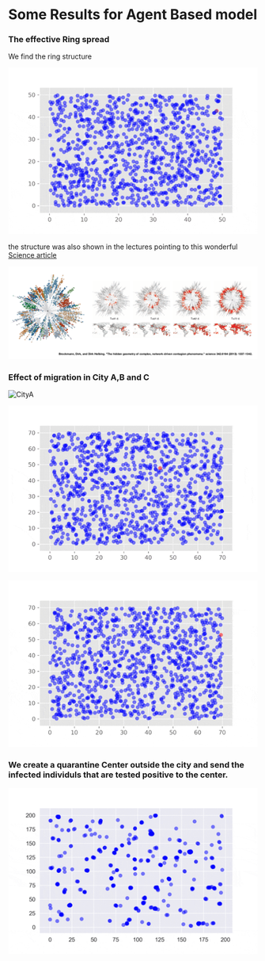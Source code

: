 # Some Results for Agent Based model

### The effective Ring spread 

We find the ring structure 

![Ring](/images/Denver-Ring-optimized.gif)

the structure was also shown in the lectures pointing to this wonderful [Science article](https://science.sciencemag.org/content/342/6164/1337)

![Ring_1](/Ring.png)

### Effect of migration in City A,B and C

![CityA](/images/CityA-optmized.gif)


![CityB](/images/CityB-optimized.gif)


![CityC](/images/CityC-optimized.gif)

### We create a quarantine Center outside the city and send the infected individuls that are tested positive to the center. 

![Quaranantine](/images/Quarantine.gif)

